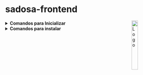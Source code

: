 # sadosa-frontend

<img alt="Logo" align="right" src="https://i.postimg.cc/pTRk9H7Y/FAVICONSADOSA.png" width="20%" />

<details>
  <summary><strong>Comandos para Inicializar</strong></summary>

#### Comando para instalar Dependencias 

    npm install  

#### Comando para Ejecutar el Proyecto

    quasar dev
    
- *Comienza a escuchar en el puerto [localhost](http://localhost:..../)*

</details>

<details>
    <summary><strong>Comandos para instalar</strong></summary>

Abrir una ventana de comandos CMD
  
Ejecutar los siguientes comandos para verificar la instalación
  
    - npm --version
  
Ingresar a la Carpeta de Contenidos
  
Abrir Visual studio Code y ejecutar el siguiente comando
  
    - quasar dev
    
</details>

